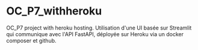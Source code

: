 # OC_P7_withheroku
OC_P7 project with heroku hosting. 
Utilisation d'une UI basée sur Streamlit qui communique avec l'API FastAPI, déployée sur Heroku via un docker composer et github.
